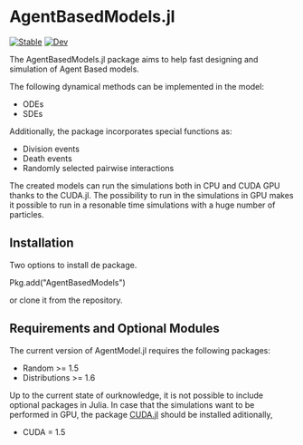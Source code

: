 # AgentBasedModels.jl

[![Stable](https://img.shields.io/badge/docs-stable-blue.svg)](https://dsb-lab.github.io/AgentBasedModels.jl/stable/)
[![Dev](https://img.shields.io/badge/docs-dev-blue.svg)](https://dsb-lab.github.io/AgentBasedModels.jl/stable/)

The AgentBasedModels.jl package aims to help fast designing and simulation of Agent Based models.

The following dynamical methods can be implemented in the model:

 - ODEs
 - SDEs

Additionally, the package incorporates special functions as:

 - Division events
 - Death events
 - Randomly selected pairwise interactions

The created models can run the simulations both in CPU and CUDA GPU thanks to the CUDA.jl. The possibility to run in the simulations in GPU makes it possible to run in a resonable time simulations with a huge number of particles.

## Installation

Two options to install de package.

Pkg.add("AgentBasedModels")

or clone it from the repository.

## Requirements and Optional Modules

The current version of AgentModel.jl requires the following packages:

 - Random >= 1.5
 - Distributions >= 1.6

Up to the current state of ourknowledge, it is not possible to include optional packages in Julia. In case that the simulations want to be performed in GPU, the package [CUDA.jl](https://github.com/JuliaGPU/CUDA.jl) should be installed aditionally,

 - CUDA = 1.5
